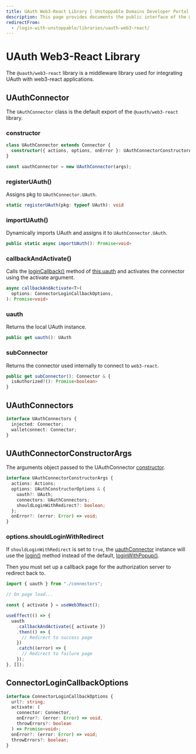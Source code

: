 ```yaml
---
title: UAuth Web3-React Library | Unstoppable Domains Developer Portal
description: This page provides documents the public interface of the @uauth/web3-react middleware library.
redirectFrom:
  - /login-with-unstoppable/libraries/uauth-web3-react/
---
```


# UAuth Web3-React Library

The `@uauth/web3-react` library is a middleware library used for integrating UAuth with web3-react applications.

## UAuthConnector

The `UAuthConnector` class is the default export of the `@uauth/web3-react` library.

### constructor

```typescript
class UAuthConnector extends Connector {
  constructor({ actions, options, onError }: UAuthConnectorConstructorArgs) {}
}

const uauthConnector = new UAuthConnector(args);
```

### registerUAuth()

Assigns pkg to `UAuthConnector.UAuth`.

```typescript
static registerUAuth(pkg: typeof UAuth): void
```

### importUAuth()

Dynamically imports UAuth and assigns it to `UAuthConnector.UAuth`.

```typescript
public static async importUAuth(): Promise<void>
```

### callbackAndActivate()

Calls the [loginCallback()](/identity/sdk-and-libraries/uauth-js.md#logincallback) method of [this.uauth](#uauth) and activates the connector using the activate argument.

```typescript
async callbackAndActivate<T>(
  options: ConnectorLoginCallbackOptions,
): Promise<void>
```

### uauth

Returns the local UAuth instance.

```typescript
public get uauth(): UAuth
```

### subConnector

Returns the connector used internally to connect to `web3-react`.

```typescript
public get subConnector(): Connector & {
  isAuthorized?(): Promise<boolean>
}
```

## UAuthConnectors

```typescript
interface UAuthConnectors {
  injected: Connector;
  walletconnect: Connector;
}
```

## UAuthConnectorConstructorArgs

The arguments object passed to the UAuthConnector [constructor](#constructor).

```typescript
interface UAuthConnectorConstructorArgs {
  actions: Actions;
  options: UAuthConstructorOptions & {
    uauth?: UAuth;
    connectors: UAuthConnectors;
    shouldLoginWithRedirect?: boolean;
  };
  onError?: (error: Error) => void;
}
```

### options.shouldLoginWithRedirect

If `shouldLoginWithRedirect` is set to `true`, the [uauthConnector](#uauthconnector) instance will use the [login()](/identity/sdk-and-libraries/uauth-js.md#login) method instead of the default, [loginWithPopup()](/identity/sdk-and-libraries/uauth-js.md#loginwithpopup).

Then you must set up a callback page for the authorization server to redirect back to.

```javascript
import { uauth } from "./connectors";

// On page load...

const { activate } = useWeb3React();

useEffect(() => {
  uauth
    .callbackAndActivate({ activate })
    .then(() => {
      // Redirect to success page
    })
    .catch((error) => {
      // Redirect to failure page
    });
}, []);
```

## ConnectorLoginCallbackOptions

```typescript
interface ConnectorLoginCallbackOptions {
  url?: string;
  activate: (
    connector: Connector,
    onError?: (error: Error) => void,
    throwErrors?: boolean
  ) => Promise<void>;
  onError?: (error: Error) => void;
  throwErrors?: boolean;
}
```
